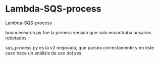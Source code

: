 # Lambda-SQS-process
 Lambda-SQS-process



bouncesearch.py fue la primera versión que solo encontraba uusarios rebotados.

sqs_process.py es la v2 mejorada, que parsea correctamente y en este caso hace un análisis de uso del ses.